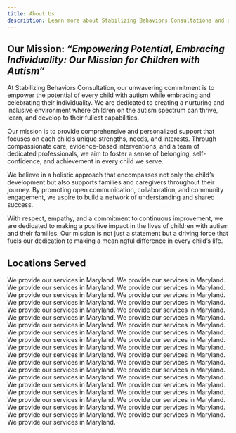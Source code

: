 ```yaml
---
title: About Us
description: Learn more about Stabilizing Behaviors Consultations and our purpose.
---
```


<!-- ## Mission Statement -->

## Our Mission: ***“Empowering Potential, Embracing Individuality: Our Mission for Children with Autism”***

At Stabilizing Behaviors Consultation, our unwavering commitment is to empower the potential of every child with autism while embracing and celebrating their individuality. We are dedicated to creating a nurturing and inclusive environment where children on the autism spectrum can thrive, learn, and develop to their fullest capabilities.

Our mission is to provide comprehensive and personalized support that focuses on each child’s unique strengths, needs, and interests. Through compassionate care, evidence-based interventions, and a team of dedicated professionals, we aim to foster a sense of belonging, self-confidence, and achievement in every child we serve.

We believe in a holistic approach that encompasses not only the child’s development but also supports families and caregivers throughout their journey. By promoting open communication, collaboration, and community engagement, we aspire to build a network of understanding and shared success.

With respect, empathy, and a commitment to continuous improvement, we are dedicated to making a positive impact in the lives of children with autism and their families. Our mission is not just a statement but a driving force that fuels our dedication to making a meaningful difference in every child’s life.


## Locations Served

We provide our services in Maryland.
We provide our services in Maryland.
We provide our services in Maryland.
We provide our services in Maryland.
We provide our services in Maryland.
We provide our services in Maryland.
We provide our services in Maryland.
We provide our services in Maryland.
We provide our services in Maryland.
We provide our services in Maryland.
We provide our services in Maryland.
We provide our services in Maryland.
We provide our services in Maryland.
We provide our services in Maryland.
We provide our services in Maryland.
We provide our services in Maryland.
We provide our services in Maryland.
We provide our services in Maryland.
We provide our services in Maryland.
We provide our services in Maryland.
We provide our services in Maryland.
We provide our services in Maryland.
We provide our services in Maryland.
We provide our services in Maryland.
We provide our services in Maryland.
We provide our services in Maryland.
We provide our services in Maryland.
We provide our services in Maryland.
We provide our services in Maryland.
We provide our services in Maryland.
We provide our services in Maryland.
We provide our services in Maryland.
We provide our services in Maryland.
We provide our services in Maryland.
We provide our services in Maryland.
We provide our services in Maryland.
We provide our services in Maryland.
We provide our services in Maryland.
We provide our services in Maryland.